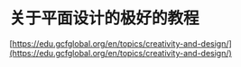 # 关于平面设计的极好的教程

[https://edu.gcfglobal.org/en/topics/creativity-and-design/](https://edu.gcfglobal.org/en/topics/creativity-and-design/)